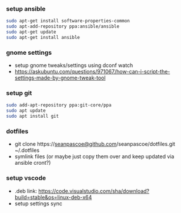 ### setup ansible

```bash
sudo apt-get install software-properties-common
sudo apt-add-repository ppa:ansible/ansible
sudo apt-get update
sudo apt-get install ansible
```

### gnome settings

- setup gnome tweaks/settings using dconf watch
- https://askubuntu.com/questions/971067/how-can-i-script-the-settings-made-by-gnome-tweak-tool

### setup git

```bash
sudo add-apt-repository ppa:git-core/ppa
sudo apt update
sudo apt install git
```

### dotfiles

- git clone https://seanpascoe@github.com/seanpascoe/dotfiles.git ~/.dotfiles
- symlink files (or maybe just copy them over and keep updated via ansible cront?)

### setup vscode

- .deb link: https://code.visualstudio.com/sha/download?build=stable&os=linux-deb-x64
- setup settings sync
